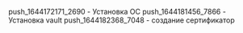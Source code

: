 push_1644172171_2690 - Установка ОС
push_1644181456_7866 - Установка vault
push_1644182368_7048 - создание сертификатор
<!DOCTYPE html>
<html>
<body>



</body>
</html>